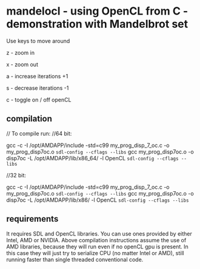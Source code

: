 # mandelocl - using OpenCL from C - demonstration with Mandelbrot set

Use keys to move around 

z - zoom in

x - zoom out

a - increase iterations +1

s - decrease iterations -1

c - toggle on / off openCL


## compilation
// To compile run:
//64 bit:

gcc -c -I /opt/AMDAPP/include -std=c99 my_prog_disp_7_oc.c -o my_prog_disp7oc.o `sdl-config --cflags --libs`
gcc my_prog_disp7oc.o -o disp7oc -L /opt/AMDAPP/lib/x86_64/ -l OpenCL `sdl-config --cflags --libs`

//32 bit:

gcc -c -I /opt/AMDAPP/include -std=c99 my_prog_disp_7_oc.c -o my_prog_disp7oc.o `sdl-config --cflags --libs`
gcc my_prog_disp7oc.o -o disp7oc -L /opt/AMDAPP/lib/x86/ -l OpenCL `sdl-config --cflags --libs`

## requirements
It requires SDL and OpenCL libraries. You can use ones provided by either Intel, AMD or NVIDIA. Above compilation instructions assume the use of AMD libraries, because they will run even if no openCL gpu is present. In this case they will just try to serialize CPU (no matter Intel or AMD), still running faster than single threaded conventional code.
